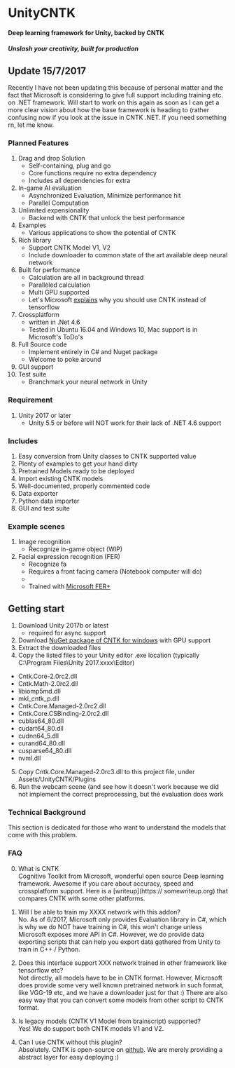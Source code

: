 # UnityCNTK
#### Deep learning framework for Unity, backed by CNTK
##### Unslash your creativity, built for production

## Update 15/7/2017
Recently I have not been updating this because of personal matter and the fact that Microsoft is considering to give full support 
including training etc. on .NET framework. Will start to work on this again as soon as I can get a more clear vision about how the base framework is heading to (rather confusing now if you look at the issue in CNTK .NET. If you need something rn, let me know.


### Planned Features
1. Drag and drop Solution
    - Self-containing, plug and go
    - Core functions require no extra dependency
    - Includes all dependencies for extra
2. In-game AI evaluation
    - Asynchronized Evaluation, Minimize performance hit
    - Parallel Computation
3. Unlimited expensionality
    - Backend with CNTK that unlock the best performance
4. Examples 
    - Various applications to show the potential of CNTK
5. Rich library
    - Support CNTK Model V1, V2
    - Include downloader to common state of the art available deep neural network
6. Built for performance
    - Calculation are all in background thread
    - Paralleled calculation
    - Multi GPU supported
    - Let's Microsoft [explains](https://github.com/Microsoft/CNTK/wiki/Eight-Reasons-to-Switch-from-TensorFlow-to-CNTK) why you should use CNTK instead of tensorflow
7. Crossplatform 
    - written in .Net 4.6
    - Tested in Ubuntu 16.04 and Windows 10, Mac support is in Microsoft's ToDo's
8. Full Source code
    - Implement entirely in C# and Nuget package
    - Welcome to poke around
9. GUI support
10. Test suite
    - Branchmark your neural network in Unity

### Requirement
1. Unity 2017 or later
    - Unity 5.5 or before will NOT work for their lack of .NET 4.6 support


### Includes
1. Easy conversion from Unity classes to CNTK supported value
2. Plenty of examples to get your hand dirty
3. Pretrained Models ready to be deployed
4. Import existing CNTK models
5. Well-documented, properly commented code
6. Data exporter
7. Python data importer
8. GUI and test suite

### Example scenes
1. Image recognition
    - Recognize in-game object (WIP)
2. Facial expression recognition (FER)
    - Recognize fa
    - Requires a front facing camera (Notebook computer will do)
    - 
    - Trained with [Microsoft FER+](https://github.com/Microsoft/FERPlus)

## Getting start
1. Download Unity 2017b or latest
    - required for async support
2. Download [NuGet package of CNTK for windows](https://github.com/Microsoft/CNTK/wiki/NuGet-Package) with GPU support
3. Extract the downloaded files
4. Copy the listed files to your Unity editor .exe location (typically  C:\Program Files\Unity 2017.xxxx\Editor)
- Cntk.Core-2.0rc2.dll
- Cntk.Math-2.0rc2.dll
- libiomp5md.dll
- mkl_cntk_p.dll
- Cntk.Core.Managed-2.0rc2.dll
- Cntk.Core.CSBinding-2.0rc2.dll
- cublas64_80.dll
- cudart64_80.dll
- cudnn64_5.dll
- curand64_80.dll
- cusparse64_80.dll
- nvml.dll 
5. Copy Cntk.Core.Managed-2.0rc3.dll to this project file, under Assets/UnityCNTK/Plugins
6. Run the webcam scene (and see how it doesn't work because we did not implement the correct preprocessing, but the evaluation does work


### Technical Background
This section is dedicated for those who want to understand the models that come with
this problem.

### FAQ
0. What is CNTK  
    Cognitive Toolkit from Microsoft, wonderful open source Deep learning framework.
    Awesome if you care about accuracy, speed and crossplatform support. Here is a [writeup](https:// somewriteup.org) that compares CNTK with some other platforms. 

1. Will I be able to train my XXXX network with this addon?  
    No.
    As of 6/2017, Microsoft only provides Evaluation library in C#, which is why we do NOT have training in C#, this won't change unless Microsoft exposes more API in C#.
    However, we do provide data exporting scripts that can help you export data gathered from Unity to train in C++ / Python.

2. Does this interface support XXX network trained in other framework like tensorflow etc?  
    Not directly, all models have to be in CNTK format.
    However, Microsoft does provide some very well known pretrained network in such format, like VGG-19 etc, and we have a downloader just for that :) 
    There are also easy way that you can convert some models from other script to CNTK format.
    
3. Is legacy models (CNTK V1 Model from brainscript) supported?  
    Yes! We do support both CNTK models V1 and V2.

4. Can I use CNTK without this plugin?  
    Absolutely. CNTK is open-source on [github](https://github.com/Microsoft/CNTK).
    We are merely providing a abstract layer for easy deploying :)
